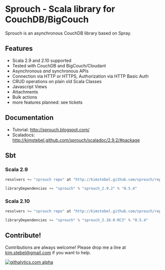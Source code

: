 Sprouch - Scala library for CouchDB/BigCouch
============================================================

Sprouch is an asynchronous CouchDB library based on Spray.

Features
--------

- Scala 2.9 and 2.10 supported
- Tested with CouchDB and BigCouch/Cloudant
- Asynchronous _and_ synchronous APIs
- Connection via HTTP or HTTPS, Authorization via HTTP Basic Auth 
- CRUD operations on plain old Scala Classes
- Javascript Views
- Attachments
- Bulk actions
- more features planned: see tickets

Documentation
-------------
- Tutorial: http://sprouch.blogspot.com/
- Scaladocs: http://kimstebel.github.com/sprouch/scaladoc/2.9.2/#package

Sbt
---

### Scala 2.9 ###

```scala
resolvers += "sprouch repo" at "http://kimstebel.github.com/sprouch/repository"

libraryDependencies += "sprouch" % "sprouch_2.9.2" % "0.5.4"
```

### Scala 2.10 ###

```scala
resolvers += "sprouch repo" at "http://kimstebel.github.com/sprouch/repository"

libraryDependencies += "sprouch" % "sprouch_2.10.0-RC3" % "0.5.4"
```

Contribute!
-----------

Contributions are always welcome! Please drop me a line at kim.stebel@gmail.com if you want to help.

[![githalytics.com alpha](https://cruel-carlota.pagodabox.com/ffb2ae45f4a1c925fe8fc378a16c6708 "githalytics.com")](http://githalytics.com/KimStebel/sprouch)
